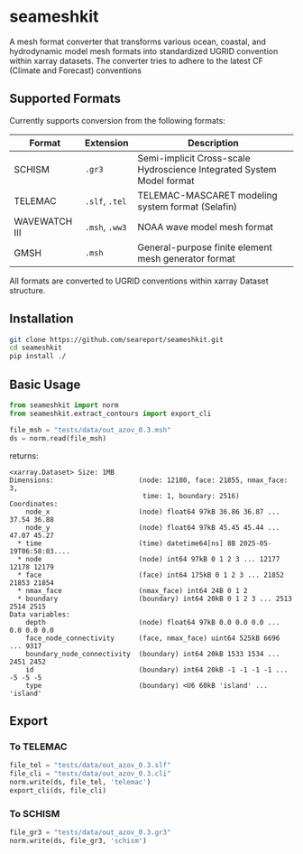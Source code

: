 # seameshkit

A mesh format converter that transforms various ocean, coastal, and hydrodynamic model mesh formats into standardized UGRID convention within xarray datasets.
The converter tries to adhere to the latest CF (Climate and Forecast) conventions

##  Supported Formats

Currently supports conversion from the following formats:

| Format | Extension | Description |
|--------|-----------|-------------|
| SCHISM | `.gr3` | Semi-implicit Cross-scale Hydroscience Integrated System Model format |
| TELEMAC | `.slf`, `.tel` | TELEMAC-MASCARET modeling system format (Selafin) |
| WAVEWATCH III | `.msh`, `.ww3` | NOAA wave model mesh format |
| GMSH | `.msh` | General-purpose finite element mesh generator format |

All formats are converted to UGRID conventions within xarray Dataset structure.

## Installation

```bash
git clone https://github.com/seareport/seameshkit.git
cd seameshkit
pip install ./
```

## Basic Usage

```python
from seameshkit import norm
from seameshkit.extract_contours import export_cli

file_msh = "tests/data/out_azov_0.3.msh"
ds = norm.read(file_msh)
```
returns:
```
<xarray.Dataset> Size: 1MB
Dimensions:                     (node: 12180, face: 21855, nmax_face: 3,
                                 time: 1, boundary: 2516)
Coordinates:
    node_x                      (node) float64 97kB 36.86 36.87 ... 37.54 36.88
    node_y                      (node) float64 97kB 45.45 45.44 ... 47.07 45.27
  * time                        (time) datetime64[ns] 8B 2025-05-19T06:58:03....
  * node                        (node) int64 97kB 0 1 2 3 ... 12177 12178 12179
  * face                        (face) int64 175kB 0 1 2 3 ... 21852 21853 21854
  * nmax_face                   (nmax_face) int64 24B 0 1 2
  * boundary                    (boundary) int64 20kB 0 1 2 3 ... 2513 2514 2515
Data variables:
    depth                       (node) float64 97kB 0.0 0.0 0.0 ... 0.0 0.0 0.0
    face_node_connectivity      (face, nmax_face) uint64 525kB 6696 ... 9317
    boundary_node_connectivity  (boundary) int64 20kB 1533 1534 ... 2451 2452
    id                          (boundary) int64 20kB -1 -1 -1 -1 ... -5 -5 -5
    type                        (boundary) <U6 60kB 'island' ... 'island'
```

## Export
### To TELEMAC
```python
file_tel = "tests/data/out_azov_0.3.slf"
file_cli = "tests/data/out_azov_0.3.cli"
norm.write(ds, file_tel, 'telemac')
export_cli(ds, file_cli)
```
### To SCHISM
```python
file_gr3 = "tests/data/out_azov_0.3.gr3"
norm.write(ds, file_gr3, 'schism')
```
